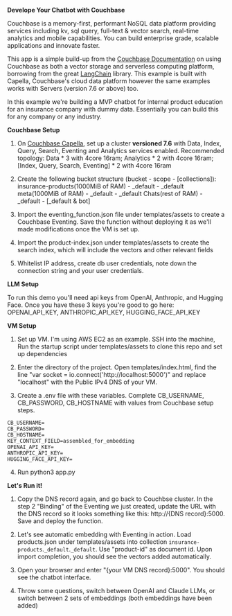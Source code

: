 **Develope Your Chatbot with Couchbase**


Couchbase is a memory-first, performant NoSQL data platform providing services including kv, sql query, full-text & vector search, real-time analytics and mobile capabilities. You can build enterprise grade, scalable applications and innovate faster. 

This app is a simple build-up from the [Couchbase Documentation](https://docs.couchbase.com/cloud/vector-search/vector-search.html) on using Couchbase as both a vector storage and serverless computing platform, borrowing from the great [LangChain](https://www.langchain.com/) library. This example is built with Capella, Couchbase's cloud data platform however the same examples works with Servers (version 7.6 or above) too.   

In this example we're building a MVP chatbot for internal product education for an insurance company with dummy data. Essentially you can build this for any company or any industry.



**Couchbase Setup**  

1. On [Couchbase Capella](https://cloud.couchbase.com/sign-in), set up a cluster **versioned 7.6** with Data, Index, Query, Search, Eventing and Analytics services enabled. Recommended topology: 
    Data * 3 with 4core 16ram; 
    Analytics * 2 with 4core 16ram;
    [Index, Query, Search, Eventing] * 2 with 4core 16ram

2. Create the following bucket structure (bucket - scope - [collections]): 
    insurance-products(1000MiB of RAM) - _default - _default
    meta(1000MiB of RAM)  - _default - _default
    Chats(rest of RAM)  - _default -  [_default & bot] 

3. Import the eventing_function.json file under templates/assets to create a Couchbase Eventing. Save the function without deploying it as we'll made modifications once the VM is set up.

4. Import the product-index.json under templates/assets to create the search index, which will include the vectors and other relevant fields


5. Whitelist IP address, create db user credentials, note down the connection string and your user credentials.




**LLM Setup**

To run this demo you'll need api keys from OpenAI, Anthropic, and Hugging Face. Once you have these 3 keys you're good to go here: 
OPENAI_API_KEY, ANTHROPIC_API_KEY, HUGGING_FACE_API_KEY




**VM Setup** 

1. Set up VM. I'm using AWS EC2 as an example. SSH into the machine, Run the startup script under templates/assets to clone this repo and set up dependencies 

2. Enter the directory of the project. Open templates/index.html, find the line "var socket = io.connect('http://localhost:5000')" and replace "localhost" with the Public IPv4 DNS of your VM. 

3. Create a .env file with these variables. Complete CB_USERNAME, CB_PASSWORD, CB_HOSTNAME with values from Couchbase setup steps.

```
CB_USERNAME=
CB_PASSWORD=
CB_HOSTNAME=
KEY_CONTEXT_FIELD=assembled_for_embedding
OPENAI_API_KEY=
ANTHROPIC_API_KEY=
HUGGING_FACE_API_KEY=
```

4. Run python3 app.py



**Let's Run it!**

1. Copy the DNS record again, and go back to Couchbse cluster. In the step 2 "Binding" of the Eventing we just created, update the URL with the DNS record so it looks something like this: http://{DNS record}:5000. Save and deploy the function. 

2. Let's see automatic embedding with Eventing in action. Load products.json under templates/assets into collection `insurance-products`.`_default`.`_default`. Use "product-id" as document id. Upon import completion, you should see the vectors added automatically. 

3. Open your browser and enter "{your VM DNS record}:5000". You should see the chatbot interface. 

4. Throw some questions, switch between OpenAI and Claude LLMs, or switch between 2 sets of embeddings (both embeddings have been added)